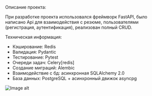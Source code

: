 Описание проекта:


  При разработке проекта использовался фреймворк FastAPI,
  было написано Api для взаимодействия с резюме, пользователями (регистрация, аутентификация), 
  реализован полный CRUD.


Техническая информация:

  - Кэширование: Redis
  - Валидация: Pydantic
  - Тестирование: Pytest
  - Очереди задач: Celery[redis]
  - Создание миграций: Alembic
  - Взаимодействие с бд: асинхронная SQLAlchemy 2.0
  - База данных: PostgreSQL + асинхронный движок asyncpg




![Image alt](https://github.com/TetherOne/head_hunter/raw/master/github_pages/img_3.png)



